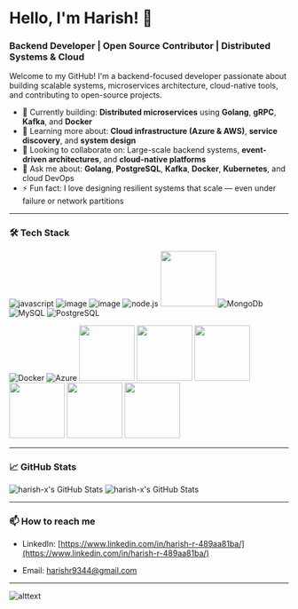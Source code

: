 # Hello, I'm Harish! 👋

### Backend Developer | Open Source Contributor | Distributed Systems & Cloud

Welcome to my GitHub! I'm a backend-focused developer passionate about building scalable systems, microservices architecture, cloud-native tools, and contributing to open-source projects.

- 🔭 Currently building: **Distributed microservices** using **Golang**, **gRPC**, **Kafka**, and **Docker**
- 🌱 Learning more about: **Cloud infrastructure (Azure & AWS)**, **service discovery**, and **system design**
- 👯 Looking to collaborate on: Large-scale backend systems, **event-driven architectures**, and **cloud-native platforms**
- 💬 Ask me about: **Golang**, **PostgreSQL**, **Kafka**, **Docker**, **Kubernetes**, and cloud DevOps
- ⚡ Fun fact: I love designing resilient systems that scale — even under failure or network partitions

---


### 🛠️ Tech Stack
 

![javascript](https://img.icons8.com/?size=100&id=PXTY4q2Sq2lG&format=png&color=000000)
![image](https://github.com/user-attachments/assets/bf19b0d1-969f-443c-9d6a-0da794f316a6) 
![image](https://img.icons8.com/?size=100&id=uJM6fQYqDaZK&format=png&color=000000)
![node.js](https://img.icons8.com/?size=100&id=hsPbhkOH4FMe&format=png&color=000000)
<img src="https://github.com/user-attachments/assets/e80fd3e1-ac9c-4f91-8c13-6e9f3f4a53bc" alt="" width=100/>
![MongoDb](https://img.icons8.com/?size=100&id=8rKdRqZFLurS&format=png&color=000000)
![MySQL](https://img.icons8.com/?size=100&id=rgPSE6nAB766&format=png&color=000000)
![PostgreSQL](https://img.icons8.com/?size=100&id=38561&format=png&color=000000)

![Docker](https://img.icons8.com/?size=100&id=cdYUlRaag9G9&format=png&color=000000)
![Azure](https://img.icons8.com/?size=100&id=VLKafOkk3sBX&format=png&color=000000)
<img src="https://github.com/user-attachments/assets/d39da25f-6c04-46a3-8455-30961a8be5c8" alt="" width=100/>
<img src="https://github.com/user-attachments/assets/92d78c16-4f1f-438a-96b7-f7cabf3c4670" alt="" width=100/>
<img src="https://github.com/user-attachments/assets/0befd5a3-b4d1-44ef-ac37-845895d6ec05" alt="" width=100/>
<img src="https://github.com/user-attachments/assets/08dab477-0553-4774-a0d9-4a8f15cf9b67" alt="" width=100/>
<img src="https://github.com/user-attachments/assets/9e371b6e-ff59-4637-a70c-c561cc450b46" alt="" width=100/>
<img src="https://github.com/user-attachments/assets/e4d0d143-ed5c-4508-9325-49c34ac89f4b" alt="" width=100/>

---


### 📈 GitHub Stats

<img src="https://github-readme-stats.vercel.app/api?username=harish-x&theme=dark&show_icons=true&hide_border=true&count_private=true" alt="harish-x's GitHub Stats" />

<img src="https://github-readme-stats.vercel.app/api/top-langs/?username=harish-x&theme=dark&show_icons=true&hide_border=true&layout=compact" alt="harish-x's GitHub Stats" />

---

### 📫 How to reach me

- LinkedIn: [https://www.linkedin.com/in/harish-r-489aa81ba/](https://www.linkedin.com/in/harish-r-489aa81ba/)
<!-- Portfolio: [Your Website](https://yourportfolio.com) -->
- Email: [harishr9344@gmail.com](mailto:harishr9344@gmail.com.com)
---
<!--
### 🌟 Open Source Contributions

- [Project 1](https://github.com/harish9344/project-1) - Description of project
- [Project 2](https://github.com/harish9344/project-2) - Description of project

---

### 📝 Latest Blog Posts

- [How to deploy Node.js apps to Azure](https://yourblog.com)
- [Building scalable applications with Docker](https://yourblog.com)

-->

![alttext](https://raw.githubusercontent.com/mayhemantt/mayhemantt/Update/svg/Bottom.svg)


